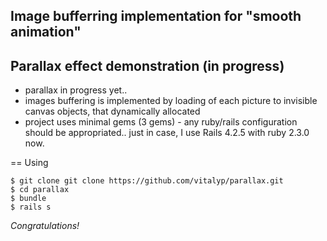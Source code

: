 ## Image bufferring implementation for "smooth animation"
## Parallax effect demonstration (in progress)

* parallax in progress yet..
* images buffering is implemented by loading of each picture to invisible canvas objects, that dynamically allocated
* project uses minimal gems (3 gems) - any ruby/rails configuration should be appropriated.. just in case, I use Rails 4.2.5 with ruby 2.3.0 now.



== Using

    $ git clone git clone https://github.com/vitalyp/parallax.git
    $ cd parallax
    $ bundle
    $ rails s

*Congratulations!*
